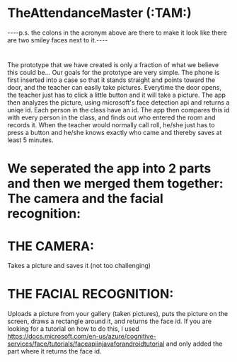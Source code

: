 # TheAttendanceMaster (:TAM:)
----p.s. the colons in the acronym above are there to make it look like there are two smiley faces next to it.----
#
The prototype that we have created is only a fraction of what we believe this could be... Our goals for the prototype are very simple. The phone is first inserted into a case so that it stands straight and points toward the door, and the teacher can easily take pictures. Everytime the door opens, the teacher just has to click a little button and it will take a picture. The app then analyzes the picture, using microsoft's face detection api and returns a uniqe id. Each person in the class have an id. The app then compares this id with every person in the class, and finds out who entered the room and records it. When the teacher would normally call roll, he/she just has to press a button and he/she knows exactly who came and thereby saves at least 5 minutes.
# We seperated the app into 2 parts and then we merged them together: The camera and the facial recognition:
# THE CAMERA:
Takes a picture and saves it (not too challenging)
# THE FACIAL RECOGNITION: 
Uploads a picture from your gallery (taken pictures), puts the picture on the screen, draws a rectangle around it, and returns the face id. If you are looking for a tutorial on how to do this, I used https://docs.microsoft.com/en-us/azure/cognitive-services/face/tutorials/faceapiinjavaforandroidtutorial and only added the part where it returns the face id.
